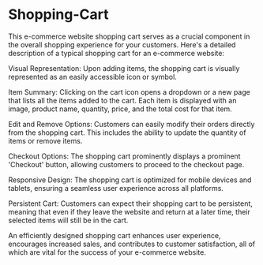 # Shopping-Cart

This e-commerce website shopping cart serves as a crucial component in the overall shopping experience for your customers. Here's a detailed description of a typical shopping cart for an e-commerce website:

Visual Representation: Upon adding items, the shopping cart is visually represented as an easily accessible icon or symbol.

Item Summary: Clicking on the cart icon opens a dropdown or a new page that lists all the items added to the cart. Each item is displayed with an image, product name, quantity, price, and the total cost for that item.

Edit and Remove Options: Customers can easily modify their orders directly from the shopping cart. This includes the ability to update the quantity of items or remove items.

Checkout Options: The shopping cart prominently displays a prominent 'Checkout' button, allowing customers to proceed to the checkout page.

Responsive Design: The shopping cart is optimized for mobile devices and tablets, ensuring a seamless user experience across all platforms.

Persistent Cart: Customers can expect their shopping cart to be persistent, meaning that even if they leave the website and return at a later time, their selected items will still be in the cart.

An efficiently designed shopping cart enhances user experience, encourages increased sales, and contributes to customer satisfaction, all of which are vital for the success of your e-commerce website.
